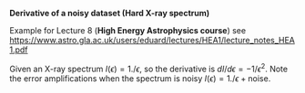 **Derivative of a noisy dataset (Hard X-ray spectrum)**

Example for Lecture 8 (**High Energy Astrophysics course**) see https://www.astro.gla.ac.uk/users/eduard/lectures/HEA1/lecture_notes_HEA1.pdf

Given an X-ray spectrum $I(\epsilon)=1./\epsilon$, so the derivative is $dI/d\epsilon=-1/\epsilon^2$.
Note the error amplifications when the spectrum is noisy $I(\epsilon)=1./\epsilon+\text{noise}$.

